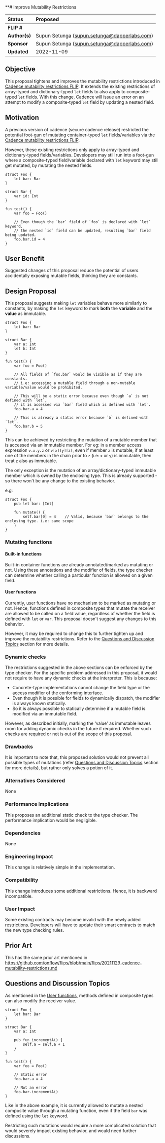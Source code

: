 **# Improve Mutability Restrictions

| Status         | Proposed                                     |
|:---------------|:---------------------------------------------|
| **FLIP #**     |                                              |
| **Author(s)**  | Supun Setunga (supun.setunga@dapperlabs.com) |
| **Sponsor**    | Supun Setunga (supun.setunga@dapperlabs.com) |
| **Updated**    | 2022-11-09                                   |

## Objective

This proposal tightens and improves the mutability restrictions introduced in
[Cadence mutability restrictions FLIP](https://github.com/onflow/flips/blob/main/flips/20211129-cadence-mutability-restrictions.md).
It extends the existing restrictions of array-typed and dictionary-typed `let` fields to also apply to
composite-typed `let` fields. With this change, Cadence will issue an error on an attempt to modify a composite-typed
`let` field by updating a nested field.

## Motivation

A previous version of cadence (secure cadence release) restricted the potential foot-gun of mutating container-typed
`let` fields/variables via the
[Cadence mutability restrictions FLIP](https://github.com/onflow/flips/blob/main/flips/20211129-cadence-mutability-restrictions.md).

However, these existing restrictions only apply to array-typed and dictionary-typed fields/variables.
Developers may still run into a foot-gun where a composite-typed field/variable declared with `let` keyword may still
get mutated, by mutating the nested fields.

```cadence
struct Foo {
    let bar: Bar
}

struct Bar {
    var id: Int
}

fun test() {
    var foo = Foo()

    // Even though the `bar` field of `foo` is declared with `let` keyword,
    // the nested `id` field can be updated, resulting `bar` field being updated.
    foo.bar.id = 4
}
```

## User Benefit

Suggested changes of this proposal reduce the potential of users accidentally exposing mutable fields,
thinking they are constants.

## Design Proposal

This proposal suggests making `let` variables behave more similarly to constants, by making the
`let` keyword to mark **both** the **variable** and the **value** as immutable.

```cadence
struct Foo {
    let bar: Bar
}

struct Bar {
    var a: Int
    let b: Int
}

fun test() {
    var foo = Foo()

    // All fields of `foo.bar` would be visible as if they are constants.
    // i.e: accessing a mutable field through a non-mutable variable/value would be prohibited.

    // This will be a static error because even though `a` is not defined with `let`,
    // it is accessed via `bar` field which is defined with `let`.
    foo.bar.a = 4

    // This is already a static error because `b` is defined with `let`.
    foo.bar.b = 5
}
```

This can be achieved by restricting the mutation of a mutable member that is accessed via an immutable member.
For eg: in a member access expression `v.x.y.z` or `v[x][y][z]`, even if member `z` is mutable,
if at least one of the members in the chain prior to `z` (i.e: `x` or `y`) is immutable,
then treat `z` also as immutable.

The only exception is the mutation of an array/dictionary-typed immutable member which is owned by the enclosing type.
This is already supported - so there won't be any change to the existing behavior.

e.g:
```cadence
struct Foo {
    pub let bar: [Int]

    fun mutate() {
        self.bar[0] = 4    // Valid, because `bar` belongs to the enclosing type. i.e: same scope
    }
}
```

### Mutating functions

#### Built-in functions

Built-in container functions are already annotated/marked as mutating or not.
Using these annotations and the modifier of fields, the type checker can determine whether calling a particular
function is allowed on a given field.

#### User functions

Currently, user functions have no mechanism to be marked as mutating or not.
Hence, functions defined in composite types that mutate the receiver are allowed to be called on a field value,
regardless of whether the field is defined with `let` or `var`.
This proposal doesn't suggest any changes to this behavior.

However, it may be required to change this to further tighten up and improve the mutability restrictions.
Refer to the [Questions and Discussion Topics](#questions-and-discussion-topics) section for more details.

### Dynamic checks

The restrictions suggested in the above sections can be enforced by the type checker.
For the specific problem addressed in this proposal, it would not require to have any dynamic checks at the interpreter.
This is because:
  - Concrete-type implementations cannot change the field type or the access modifier of the conforming interface.
  - Even though it is possible for fields to dynamically dispatch, the modifier is always known statically.
  - So it is always possible to statically determine if a mutable field is modified via an immutable field.

However, as described initially, marking the 'value' as immutable leaves room for adding dynamic
checks in the future if required. Whether such checks are required or not is out of the scope of this proposal.

### Drawbacks

It is important to note that, this proposed solution would not prevent all possible types of mutations
(refer [Questions and Discussion Topics](#questions-and-discussion-topics) section for more details),
but rather only solves a potion of it.

### Alternatives Considered

None

### Performance Implications

This proposes an additional static check to the type checker.
The performance implication would be negligible.

### Dependencies

None

### Engineering Impact

This change is relatively simple in the implementation.

### Compatibility

This change introduces some additional restrictions. Hence, it is backward incompatible.

### User Impact

Some existing contracts may become invalid with the newly added restrictions.
Developers will have to update their smart contracts to match the new type checking rules.

## Prior Art

This has the same prior art mentioned in https://github.com/onflow/flips/blob/main/flips/20211129-cadence-mutability-restrictions.md

## Questions and Discussion Topics

As mentioned in the [User functions](#user-functions), methods defined in composite types can also modify the
receiver value.

```cadence
struct Foo {
    let bar: Bar
}

struct Bar {
    var a: Int

    pub fun incrementA() {
        self.a = self.a + 1
    }
}

fun test() {
    var foo = Foo()

    // Static error
    foo.bar.a = 4

    // Not an error
    foo.bar.incrementA()
}
```

Like in the above example, it is currently allowed to mutate a nested composite value through a mutating function,
even if the field `bar` was defined using the `let` keyword.

Restricting such mutations would require a more complicated solution that would severely impact existing behavior,
and would need further discussions.
